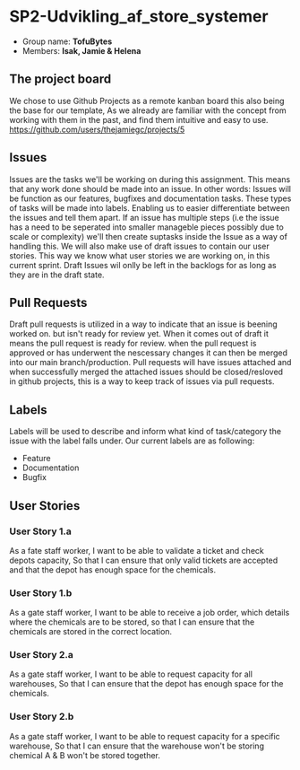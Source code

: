 # SP2-Udvikling_af_store_systemer

 - Group name: **TofuBytes** 
 - Members: **Isak, Jamie & Helena**
## The project board 
We chose to use Github Projects as a remote kanban board this also being the base for our template, As we already are familiar with the concept from working with them in the past, and find them intuitive and easy to use.
https://github.com/users/thejamiegc/projects/5

## Issues
Issues are the tasks we'll be working on during this assignment. This means that any work done should be made into an issue. In other words: Issues will be function as our features, bugfixes and documentation tasks. These types of tasks will be made into labels. Enabling us to easier differentiate between the issues and tell them apart. If an issue has multiple steps (i.e the issue has a need to be seperated into smaller manageble pieces possibly due to scale or complexity) we'll then create suptasks inside the Issue as a way of handling this. We will also make use of draft issues to contain our user stories. This way we know what user stories we are working on, in this current sprint. Draft Issues wil onlly be left in the backlogs for as long as they are in the draft state.

## Pull Requests
Draft pull requests is utilized in a way to indicate that an issue is beening worked on. but isn't ready for review yet. When it comes out of draft it means the pull request is ready for review. when the pull request is approved or has underwent the nescessary changes it can then be merged into our main branch/production.
Pull requests will have issues attached and when successfully merged the attached issues should be closed/resloved in github projects, this is a way to keep track of issues via pull requests.
## Labels 
Labels will be used to describe and inform what kind of task/category the issue with the label falls under. Our current labels are as following: 
 - Feature
 - Documentation
 - Bugfix

## User Stories

### User Story 1.a
As a fate staff worker,
I want to be able to validate a ticket and check depots capacity,
So that I can ensure that only valid tickets are accepted and that the depot has enough space for the chemicals.

### User Story 1.b
As a gate staff worker, 
I want to be able to receive a job order, which details where the chemicals are to be stored, 
so that I can ensure that the chemicals are stored in the correct location.

### User Story 2.a
As a gate staff worker,
I want to be able to request capacity for all warehouses,
So that I can ensure that the depot has enough space for the chemicals.

### User Story 2.b
As a gate staff worker,
I want to be able to request capacity for a specific warehouse,
So that I can ensure that the warehouse won't be storing chemical A & B won't be stored together.
 
